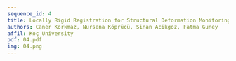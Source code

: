 ```yaml
---
sequence_id: 4
title: Locally Rigid Registration for Structural Deformation Monitoring
authors: Caner Korkmaz, Nursena Köprücü, Sinan Acikgoz, Fatma Guney
affil: Koç University
pdf: 04.pdf
img: 04.png
---
```

